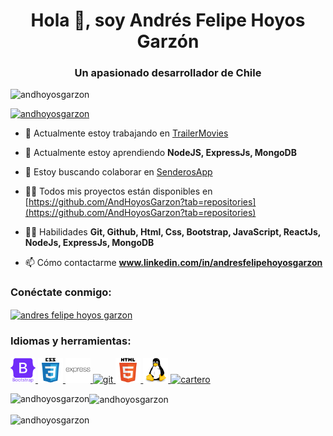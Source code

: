 <h1 align="center">Hola 👋, soy Andrés Felipe Hoyos Garzón</h1>
<h3 align="center">Un apasionado desarrollador de Chile</h3>

<p align="left"> <img src="https://komarev.com/ghpvc/?username=andhoyosgarzon&label=Profile%20views&color=0e75b6&style=flat" alt="andhoyosgarzon" /> </p>

<p align="left"> <a href="https://github.com/ryo-ma/github-profile-trophy"><img src="https://github-profile-trophy.vercel.app/?username=andhoyosgarzon" alt="andhoyosgarzon" /></a> </p>

- 🔭 Actualmente estoy trabajando en [TrailerMovies](https://info-movie-app-web.vercel.app/)

- 🌱 Actualmente estoy aprendiendo **NodeJS, ExpressJs, MongoDB**

- 👯 Estoy buscando colaborar en [SenderosApp](https://github.com/4GeeksAcademy/final-project-nv-ms-fc-ah)

- 👨‍💻 Todos mis proyectos están disponibles en [https://github.com/AndHoyosGarzon?tab=repositories](https://github.com/AndHoyosGarzon?tab=repositories)

- 👩‍💻 Habilidades **Git, Github, Html, Css, Bootstrap, JavaScript, ReactJs, NodeJs, ExpressJs, MongoDB**

- 📫 Cómo contactarme **www.linkedin.com/in/andresfelipehoyosgarzon**

<h3 align="left">Conéctate conmigo:</h3>
<p align="left">
<a href="https://linkedin.com/in/andres felipe hoyos garzon" target="blank"><img align="center" src="https://raw.githubusercontent.com/rahuldkjain/github-profile-readme-generator/master/src/images/icons/Social/linked-in-alt.svg" alt="andres felipe hoyos garzon" height="30" width="40" /></a>
</p>

<h3 align="left">Idiomas y herramientas:</h3>
<p align="left"> <a href="https://getbootstrap.com" target="_blank" rel="noreferrer"> <img src="https://raw.githubusercontent.com/devicons/devicon/master/icons/bootstrap/bootstrap-plain-wordmark.svg" alt="bootstrap" width="40" height="40"/> </a> <a href="https://www.w3schools.com/css/" target="_blank" rel="noreferrer"> <img src="https://raw.githubusercontent.com/devicons/devicon/master/icons/css3/css3-original-wordmark.svg" alt="css3" width="40" height="40"/> </a> <a href="https://expressjs.com" target="_blank" rel="noreferrer"> <img src="https://raw.githubusercontent.com/devicons/devicon/master/icons/express/express-original-wordmark.svg" alt="express" width="40" height="40"/> </a> <a href="https://git-scm.com/" target="_blank" rel="noreferrer"> <img src="https://www.vectorlogo.zone/logos/git-scm/git-scm-icon.svg" alt="git" width="40" height="40"/> </a> <a href="https://www.w3.org/html/" target="_blank" rel="noreferrer"> <img src="https://raw.githubusercontent.com/devicons/devicon/master/icons/html5/html5-original-wordmark.svg" alt="html5" width="40" height="40"/> </a> <a href="https://www.linux.org/" target="_blank" rel="noreferrer"> <img src="https://raw.githubusercontent.com/devicons/devicon/master/icons/linux/linux-original.svg" alt="linux" width="40" height="40"/> </a> <a href="https://postman.com" target="_blank" rel="noreferrer"> <img src="https://www.vectorlogo.zone/logos/getpostman/getpostman-icon.svg" alt="cartero" width="40" height="40"/> </a> </p>

<p><img align="left" src="https://github-readme-stats.vercel.app/api/top-langs?username=andhoyosgarzon&show_icons=true&locale=es&layout=compact" alt="andhoyosgarzon" /></p>

<p> <img align="center" src="https://github-readme-stats.vercel.app/api?username=andhoyosgarzon&show_icons=true&locale=es" alt="andhoyosgarzon" /></p>

<p><img align="center" src="https://github-readme-streak-stats.herokuapp.com/?user=andhoyosgarzon&" alt="andhoyosgarzon" /></p>
